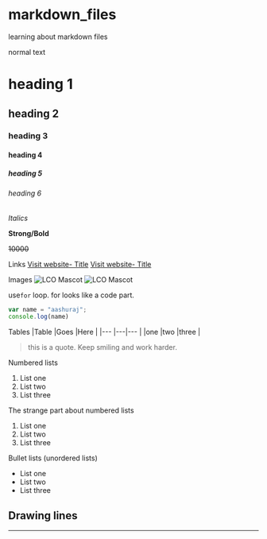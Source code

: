 # markdown_files
learning about markdown files

normal text

# heading 1
## heading 2
### heading 3
#### heading 4
##### heading 5
###### heading 6

_Italics_

**Strong/Bold**

~~10000~~

Links
[Visit website- Title](https://learncodeonline.in)
[Visit website- Title](https://learncodeonline.in "LCO this text will appear while hovering mouse on this link")

Images
![LCO Mascot](https://learncodeonline.in/mascot.png)
![LCO Mascot](https://learncodeonline.in/mascot.png "LCO This text will appear while hovering mouse on this image")

use`for` loop. for looks like a code part.

```javascript
var name = "aashuraj";
console.log(name)
```

Tables
|Table |Goes |Here |
|--- |---|--- |
|one |two |three |

>this is a quote. Keep smiling and work harder.

Numbered lists
1. List one
2. List two
3. List three

The strange part about numbered lists
1. List one
1. List two
1. List three

Bullet lists (unordered lists)
- List one
- List two
- List three

Drawing lines
---
***
